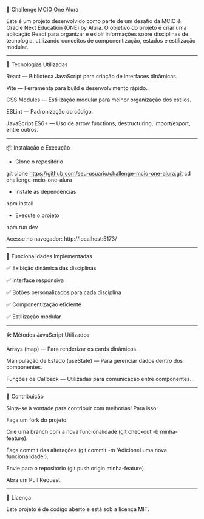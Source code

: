 📌 Challenge MCIO One Alura

Este é um projeto desenvolvido como parte de um desafio da MCIO & Oracle Next Education (ONE) by Alura. O objetivo do projeto é criar uma aplicação React para organizar e exibir informações sobre disciplinas de tecnologia, utilizando conceitos de componentização, estados e estilização modular.
__________________________________________________________________________________________________________________________________________________________

🚀 Tecnologias Utilizadas

React — Biblioteca JavaScript para criação de interfaces dinâmicas.

Vite — Ferramenta para build e desenvolvimento rápido.

CSS Modules — Estilização modular para melhor organização dos estilos.

ESLint — Padronização do código.

JavaScript ES6+ — Uso de arrow functions, destructuring, import/export, entre outros.
__________________________________________________________________________________________________________________________________________________________

📦 Instalação e Execução

- Clone o repositório

git clone https://github.com/seu-usuario/challenge-mcio-one-alura.git
cd challenge-mcio-one-alura

- Instale as dependências

npm install

- Execute o projeto

npm run dev

Acesse no navegador: http://localhost:5173/
__________________________________________________________________________________________________________________________________________________________

📌 Funcionalidades Implementadas

✅ Exibição dinâmica das disciplinas

✅ Interface responsiva

✅ Botões personalizados para cada disciplina

✅ Componentização eficiente

✅ Estilização modular
__________________________________________________________________________________________________________________________________________________________

🛠 Métodos JavaScript Utilizados

Arrays (map) — Para renderizar os cards dinâmicos.

Manipulação de Estado (useState) — Para gerenciar dados dentro dos componentes.

Funções de Callback — Utilizadas para comunicação entre componentes.
__________________________________________________________________________________________________________________________________________________________

🤝 Contribuição

Sinta-se à vontade para contribuir com melhorias! Para isso:

Faça um fork do projeto.

Crie uma branch com a nova funcionalidade (git checkout -b minha-feature).

Faça commit das alterações (git commit -m 'Adicionei uma nova funcionalidade').

Envie para o repositório (git push origin minha-feature).

Abra um Pull Request.

__________________________________________________________________________________________________________________________________________________________

📜 Licença

Este projeto é de código aberto e está sob a licença MIT.

